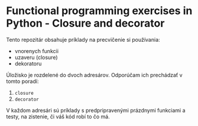 # Functional programming exercises in Python - Closure and decorator

Tento repozitár obsahuje príklady na precvičenie si používania: 

* vnorenych funkcii
* uzaveru (closure)
* dekoratoru

Úložisko je rozdelené do dvoch adresárov. Odporúčam ich prechádzať v tomto poradí:

1. `closure`
2. `decorator` 

V každom adresári sú príklady s predpripravenými prázdnymi funkciami a testy, na zistenie, či váš kód robí to čo má.